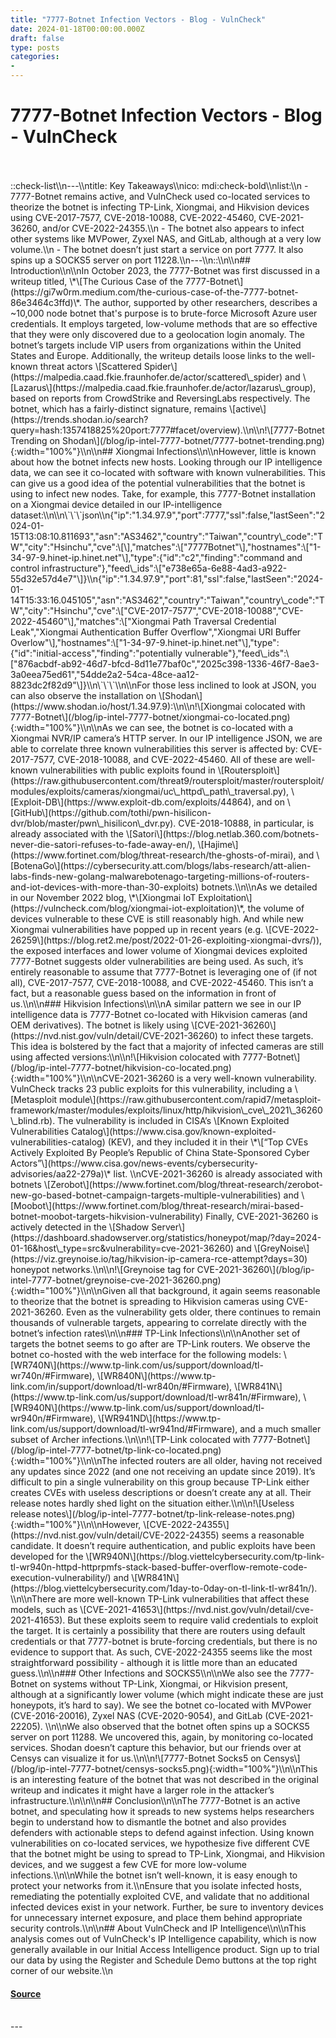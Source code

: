 ```yaml
---
title: "7777-Botnet Infection Vectors - Blog - VulnCheck"
date: 2024-01-18T00:00:00.000Z
draft: false
type: posts
categories: 
- 
---
```

# 7777-Botnet Infection Vectors - Blog - VulnCheck

<br/>

<br/>
::check-list\\n---\\ntitle: Key Takeaways\\nico: mdi:check-bold\\nlist:\\n - 7777-Botnet remains active, and VulnCheck used co-located services to theorize the botnet is infecting TP-Link, Xiongmai, and Hikvision devices using CVE-2017-7577, CVE-2018-10088, CVE-2022-45460, CVE-2021-36260, and/or CVE-2022-24355.\\n - The botnet also appears to infect other systems like MVPower, Zyxel NAS, and GitLab, although at a very low volume.\\n - The botnet doesn’t just start a service on port 7777. It also spins up a SOCKS5 server on port 11228.\\n---\\n::\\n\\n## Introduction\\n\\nIn October 2023, the 7777-Botnet was first discussed in a writeup titled, \*\[The Curious Case of the 7777-Botnet\](https://gi7w0rm.medium.com/the-curious-case-of-the-7777-botnet-86e3464c3ffd)\*. The author, supported by other researchers, describes a ~10,000 node botnet that's purpose is to brute-force Microsoft Azure user credentials. It employs targeted, low-volume methods that are so effective that they were only discovered due to a geolocation login anomaly. The botnet’s targets include VIP users from organizations within the United States and Europe. Additionally, the writeup details loose links to the well-known threat actors \[Scattered Spider\](https://malpedia.caad.fkie.fraunhofer.de/actor/scattered\_spider) and \[Lazarus\](https://malpedia.caad.fkie.fraunhofer.de/actor/lazarus\_group), based on reports from CrowdStrike and ReversingLabs respectively. The botnet, which has a fairly-distinct signature, remains \[active\](https://trends.shodan.io/search?query=hash:1357418825%20port:7777#facet/overview).\\n\\n!\[7777-Botnet Trending on Shodan\](/blog/ip-intel-7777-botnet/7777-botnet-trending.png){:width="100%"}\\n\\n## Xiongmai Infections\\n\\nHowever, little is known about how the botnet infects new hosts. Looking through our IP intelligence data, we can see it co-located with software with known vulnerabilities. This can give us a good idea of the potential vulnerabilities that the botnet is using to infect new nodes. Take, for example, this 7777-Botnet installation on a Xiongmai device detailed in our IP-intelligence dataset:\\n\\n\`\`\`json\\n{"ip":"1.34.97.9","port":7777,"ssl":false,"lastSeen":"2024-01-15T13:08:10.811693","asn":"AS3462","country":"Taiwan","country\_code":"TW","city":"Hsinchu","cve":\[\],"matches":\["7777Botnet"\],"hostnames":\["1-34-97-9.hinet-ip.hinet.net"\],"type":{"id":"c2","finding":"command and control infrastructure"},"feed\_ids":\["e738e65a-6e88-4ad3-a922-55d32e57d4e7"\]}\\n{"ip":"1.34.97.9","port":81,"ssl":false,"lastSeen":"2024-01-14T15:33:16.045105","asn":"AS3462","country":"Taiwan","country\_code":"TW","city":"Hsinchu","cve":\["CVE-2017-7577","CVE-2018-10088","CVE-2022-45460"\],"matches":\["Xiongmai Path Traversal Credential Leak","Xiongmai Authentication Buffer Overflow","Xiongmai URI Buffer Overlow"\],"hostnames":\["1-34-97-9.hinet-ip.hinet.net"\],"type":{"id":"initial-access","finding":"potentially vulnerable"},"feed\_ids":\["876acbdf-ab92-46d7-bfcd-8d11e77baf0c","2025c398-1336-46f7-8ae3-3a0eea75ed61","54dde2a2-54ca-48ce-aa12-8823dc2f82d9"\]}\\n\`\`\`\\n\\nFor those less inclined to look at JSON, you can also observe the installation on \[Shodan\](https://www.shodan.io/host/1.34.97.9):\\n\\n!\[Xiongmai colocated with 7777-Botnet\](/blog/ip-intel-7777-botnet/xiongmai-co-located.png){:width="100%"}\\n\\nAs we can see, the botnet is co-located with a Xiongmai NVR/IP camera’s HTTP server. In our IP intelligence JSON, we are able to correlate three known vulnerabilities this server is affected by: CVE-2017-7577, CVE-2018-10088, and CVE-2022-45460. All of these are well-known vulnerabilities with public exploits found in \[Routersploit\](https://raw.githubusercontent.com/threat9/routersploit/master/routersploit/modules/exploits/cameras/xiongmai/uc\_httpd\_path\_traversal.py), \[Exploit-DB\](https://www.exploit-db.com/exploits/44864), and on \[GitHub\](https://github.com/tothi/pwn-hisilicon-dvr/blob/master/pwn\_hisilicon\_dvr.py). CVE-2018-10888, in particular, is already associated with the \[Satori\](https://blog.netlab.360.com/botnets-never-die-satori-refuses-to-fade-away-en/), \[Hajime\](https://www.fortinet.com/blog/threat-research/the-ghosts-of-mirai), and \[BotenaGo\](https://cybersecurity.att.com/blogs/labs-research/att-alien-labs-finds-new-golang-malwarebotenago-targeting-millions-of-routers-and-iot-devices-with-more-than-30-exploits) botnets.\\n\\nAs we detailed in our November 2022 blog, \*\[Xiongmai IoT Exploitation\](https://vulncheck.com/blog/xiongmai-iot-exploitation)\*, the volume of devices vulnerable to these CVE is still reasonably high. And while new Xiongmai vulnerabilities have popped up in recent years (e.g. \[CVE-2022-26259\](https://blog.ret2.me/post/2022-01-26-exploiting-xiongmai-dvrs/)), the exposed interfaces and lower volume of Xiongmai devices exploited 7777-Botnet suggests older vulnerabilities are being used. As such, it’s entirely reasonable to assume that 7777-Botnet is leveraging one of (if not all), CVE-2017-7577, CVE-2018-10088, and CVE-2022-45460. This isn’t a fact, but a reasonable guess based on the information in front of us.\\n\\n### Hikvision Infections\\n\\nA similar pattern we see in our IP intelligence data is 7777-Botnet co-located with Hikvision cameras (and OEM derivatives). The botnet is likely using \[CVE-2021-36260\](https://nvd.nist.gov/vuln/detail/CVE-2021-36260) to infect these targets. This idea is bolstered by the fact that a majority of infected cameras are still using affected versions:\\n\\n!\[Hikvision colocated with 7777-Botnet\](/blog/ip-intel-7777-botnet/hikvision-co-located.png){:width="100%"}\\n\\nCVE-2021-36260 is a very well-known vulnerability. VulnCheck tracks 23 public exploits for this vulnerability, including a \[Metasploit module\](https://raw.githubusercontent.com/rapid7/metasploit-framework/master/modules/exploits/linux/http/hikvision\_cve\_2021\_36260\_blind.rb). The vulnerability is included in CISA’s \[Known Exploited Vulnerabilities Catalog\](https://www.cisa.gov/known-exploited-vulnerabilities-catalog) (KEV), and they included it in their \*\[“Top CVEs Actively Exploited By People’s Republic of China State-Sponsored Cyber Actors”\](https://www.cisa.gov/news-events/cybersecurity-advisories/aa22-279a)\* list. \\nCVE-2021-36260 is already associated with botnets \[Zerobot\](https://www.fortinet.com/blog/threat-research/zerobot-new-go-based-botnet-campaign-targets-multiple-vulnerabilities) and \[Moobot\](https://www.fortinet.com/blog/threat-research/mirai-based-botnet-moobot-targets-hikvision-vulnerability) Finally, CVE-2021-36260 is actively detected in the \[Shadow Server\](https://dashboard.shadowserver.org/statistics/honeypot/map/?day=2024-01-16&host\_type=src&vulnerability=cve-2021-36260) and \[GreyNoise\](https://viz.greynoise.io/tag/hikvision-ip-camera-rce-attempt?days=30) honeypot networks.\\n\\n!\[Greynoise tag for CVE-2021-36260\](/blog/ip-intel-7777-botnet/greynoise-cve-2021-36260.png){:width="100%"}\\n\\nGiven all that background, it again seems reasonable to theorize that the botnet is spreading to Hikvision cameras using CVE-2021-36260. Even as the vulnerability gets older, there continues to remain thousands of vulnerable targets, appearing to correlate directly with the botnet’s infection rates\\n\\n### TP-Link Infections\\n\\nAnother set of targets the botnet seems to go after are TP-Link routers. We observe the botnet co-hosted with the web interface for the following models: \[WR740N\](https://www.tp-link.com/us/support/download/tl-wr740n/#Firmware), \[WR840N\](https://www.tp-link.com/in/support/download/tl-wr840n/#Firmware), \[WR841N\](https://www.tp-link.com/us/support/download/tl-wr841n/#Firmware), \[WR940N\](https://www.tp-link.com/us/support/download/tl-wr940n/#Firmware), \[WR941ND\](https://www.tp-link.com/us/support/download/tl-wr941nd/#Firmware), and a much smaller subset of Archer infections.\\n\\n!\[TP-Link colocated with 7777-Botnet\](/blog/ip-intel-7777-botnet/tp-link-co-located.png){:width="100%"}\\n\\nThe infected routers are all older, having not received any updates since 2022 (and one not receiving an update since 2019). It’s difficult to pin a single vulnerability on this group because TP-Link either creates CVEs with useless descriptions or doesn’t create any at all. Their release notes hardly shed light on the situation either.\\n\\n!\[Useless release notes\](/blog/ip-intel-7777-botnet/tp-link-release-notes.png){:width="100%"}\\n\\nHowever, \[CVE-2022-24355\](https://nvd.nist.gov/vuln/detail/CVE-2022-24355) seems a reasonable candidate. It doesn’t require authentication, and public exploits have been developed for the \[WR940N\](https://blog.viettelcybersecurity.com/tp-link-tl-wr940n-httpd-httprpmfs-stack-based-buffer-overflow-remote-code-execution-vulnerability/) and \[WR841N\](https://blog.viettelcybersecurity.com/1day-to-0day-on-tl-link-tl-wr841n/). \\n\\nThere are more well-known TP-Link vulnerabilities that affect these models, such as \[CVE-2021-41653\](https://nvd.nist.gov/vuln/detail/cve-2021-41653). But these exploits seem to require valid credentials to exploit the target. It is certainly a possibility that there are routers using default credentials or that 7777-botnet is brute-forcing credentials, but there is no evidence to support that. As such, CVE-2022-24355 seems like the most straightforward possibility - although it is little more than an educated guess.\\n\\n### Other Infections and SOCKS5\\n\\nWe also see the 7777-Botnet on systems without TP-Link, Xiongmai, or Hikvision present, although at a significantly lower volume (which might indicate these are just honeypots, it’s hard to say). We see the botnet co-located with MVPower (CVE-2016-20016), Zyxel NAS (CVE-2020-9054), and GitLab (CVE-2021-22205). \\n\\nWe also observed that the botnet often spins up a SOCKS5 server on port 11288. We uncovered this, again, by monitoring co-located services. Shodan doesn’t capture this behavior, but our friends over at Censys can visualize it for us.\\n\\n!\[7777-Botnet Socks5 on Censys\](/blog/ip-intel-7777-botnet/censys-socks5.png){:width="100%"}\\n\\nThis is an interesting feature of the botnet that was not described in the original writeup and indicates it might have a larger role in the attacker’s infrastructure.\\n\\n\\n## Conclusion\\n\\nThe 7777-Botnet is an active botnet, and speculating how it spreads to new systems helps researchers begin to understand how to dismantle the botnet and also provides defenders with actionable steps to defend against infection. Using known vulnerabilities on co-located services, we hypothesize five different CVE that the botnet might be using to spread to TP-Link, Xiongmai, and Hikvision devices, and we suggest a few CVE for more low-volume infections.\\n\\nWhile the botnet isn’t well-known, it is easy enough to protect your networks from it.\\nEnsure that you isolate infected hosts, remediating the potentially exploited CVE, and validate that no additional infected devices exist in your network. Further, be sure to inventory devices for unnecessary internet exposure, and place them behind appropriate security controls.\\n\\n## About VulnCheck and IP Intelligence\\n\\nThis analysis comes out of VulnCheck's IP Intelligence capability, which is now generally available in our Initial Access Intelligence product. Sign up to trial our data by using the Register and Schedule Demo buttons at the top right corner of our website.\\n

#### [Source](https://vulncheck.com/blog/ip-intel-7777-botnet)

<br/>
---
